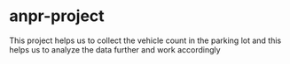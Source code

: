 # anpr-project
This project helps us to collect the vehicle count in the parking lot and this helps us to analyze the data further and work accordingly
